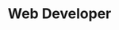---
layout: default
title: Web Developer
company: Georgia Institute of Technology
location: Atlanta, Georgia
tenure: May 2012 - August 2013
description: "testing to see if this escapes : that would be great"
order: 3
---